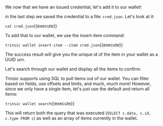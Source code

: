 We now that we have an issued credential, let's add it to our wallet!

in the last step we saved the credential to a file: `cred.json`. Let's look at it:

`cat cred.json`{{execute}}

To add that to our wallet, we use the insert-item command:

`trinsic wallet insert-item --item cred.json`{{execute}}

The success result will give you the unique id of the item in your wallet as a UUID urn.

Let's search through our wallet and display all the items to confirm.

Trinsic supports using SQL to pull items out of our wallet. You can filter based on fields, use offsets and limits, and much, much more! However, since we only have a single item, let's just use the default and return all items:

`trinsic wallet search`{{execute}}

This will return both the query that was executed (`SELECT c.data, c.id, c.type FROM c`) as well as an array of items currently in the wallet.